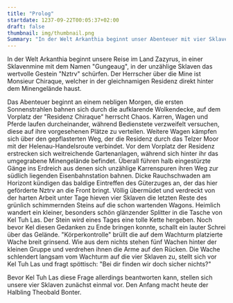 ```yaml
---
title: "Prolog"
startdate: 1237-09-22T00:05:37+02:00
draft: false
thumbnail: img/thumbnail.png
Summary: "In der Welt Arkanthia beginnt unser Abenteuer mit vier Sklaven in der Mine 'Gungeaug', die unter der Herrschaft des berüchtigten Monsieur Chiraque steht. An einem nebligen Morgen müssen unsere Charaktere den wertvollen Stein 'Nztrv' auf einen Zug verladen, der bald in Richtung Front abfährt. Hierbei begeht Kel Tuh Las einen folgenschweren Fehler. Was dieser verbockt hat, erfahrt ihr hier:"
---
```


In der Welt Arkanthia beginnt unsere Reise im Land Zazyrus, in einer Sklavenmine mit dem Namen "Gungeaug", in der unzählige Sklaven das wertvolle Gestein "Nztrv" schürfen. Der Herrscher über die Mine ist Monsieur Chiraque, welcher in der gleichnamigen Residenz direkt hinter dem Minengelände haust.

Das Abenteuer beginnt an einem nebligen Morgen, die ersten Sonnenstrahlen bahnen sich durch die aufklarende Wolkendecke, auf dem Vorplatz der "Residenz Chiraque" herrscht Chaos. Karren, Wagen und Pferde laufen durcheinander, während Bedienstete verzweifelt versuchen, diese auf ihre vorgesehenen Plätze
zu verteilen. Weitere Wagen kämpfen sich über den gepflasterten Weg, der die Residenz durch das Telzer Moor mit der Helenau-Handelsroute verbindet. Vor dem Vorplatz der Residenz erstrecken sich weitreichende Gartenanlagen, während sich hinter ihr das umgegrabene Minengelände befindet. Überall führen
halb eingestürzte Gänge ins Erdreich aus denen sich unzählige Karrenspuren ihren Weg zur südlich liegenden Eisenbahnstation bahnen. Dicke Rauchschwaden am Horizont kündigen das baldige Eintreffen des Güterzuges an, der das hier geförderte Nztrv an die Front bringt. Völlig übermüdet und verdreckt von der
harten Arbeit unter Tage hieven vier Sklaven die letzten Reste des grünlich schimmernden Steins auf die schon wartenden Wagons. Heimlich wandert ein kleiner, besonders schön glänzender Splitter in die Tasche von Kel Tuh Las. Der Stein wird eines Tages eine tolle Kette hergeben. Noch bevor Kel diesen
Gedanken zu Ende bringen konnte, schallt ein lauter Schrei über das Gelände. "Körperkontrolle" brüllt die auf dem Wachturm platzierte Wache breit grinsend. Wie aus dem nichts stehen fünf Wachen hinter der kleinen Gruppe und verdrehen ihnen die Arme auf den Rücken. Die Wache schlendert langsam vom
Wachturm auf die vier Sklaven zu, stellt sich vor Kel Tuh Las und fragt spöttisch: "Bei dir finden wir doch sicher nichts?"

Bevor Kel Tuh Las diese Frage allerdings beantworten kann, stellen sich unsere vier Sklaven zunächst einmal vor. Den Anfang macht heute der Halbling Theobald Bonter.
